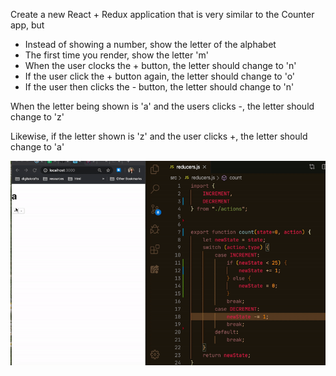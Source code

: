 
Create a new React + Redux application that is very similar to the Counter app, but 

- Instead of showing a number, show the letter of the alphabet 
- The first time you render, show the letter 'm'
- When the user clocks the + button, the letter should change to 'n'
- If the user click the + button again, the letter should change to 'o'
- If the user then clicks the - button, the letter should change to 'n' 

When the letter being shown is 'a' and the users clicks -, the letter should change to 'z'


Likewise, if the letter shown is 'z' and the user clicks +, the letter should change to 'a'

![Demo](Kapture-2020-02-12-at-15.46.30.gif)


